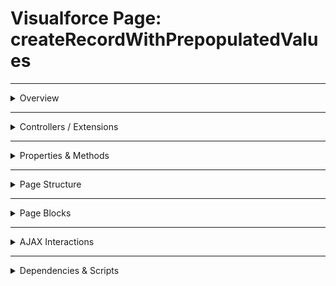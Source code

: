 # Visualforce Page: createRecordWithPrepopulatedValues

---

<details>
<summary>Overview</summary>

## Visualforce Page Overview: createRecordWithPrepopulatedValues

The 'createRecordWithPrepopulatedValues' Visualforce page is designed to facilitate the creation of new Account records in Salesforce, pre-populating certain fields for user convenience.

### Purpose of the Page
Its main purpose is to provide an intuitive user interface where users can easily input or modify Account details, enhancing the efficiency of record creation.



### Metadata
- **API Version**: 54
- **Label**: Create Record with Prepopulated Values

</details>

---

<details>
<summary>Controllers / Extensions</summary>

## Key Controllers / Extensions Used
- **Standard Controller**: Account
- **Custom Controller**: None
- **Extensions**: 
  - CreateRecordPrepopulatedController

</details>

---

<details>
<summary>Properties & Methods</summary>

## Properties
_No public properties found in associated Apex controllers/extensions._

---

## Methods
_No public methods found in associated Apex controllers/extensions._

</details>

---

<details>
<summary>Page Structure</summary>

### Forms
- Contains **1** `apex:form` component(s)

### Inputs
The page utilizes the following input bindings:
- `{!account.Name}`
- `{!account.Type}`
- `{!account.Phone}`
- `{!account.NumberOfEmployees}`

### Buttons
The page includes buttons or links linked to:
- `{!save}`
- `{!cancel}`

</details>

---

<details>
<summary>Page Blocks</summary>

## Page Blocks on the Page
- **Title**: `Account details`

</details>

---

<details>
<summary>AJAX Interactions</summary>

- No `apex:actionSupport` components detected.

- No `apex:outputPanel` components detected.

</details>

---

<details>
<summary>Dependencies & Scripts</summary>

### Objects
- `Account`
- `CreateRecordPrepopulatedController`

### Fields
- `save`
- `cancel`
- `account.Name`
- `account.Type`
- `account.Phone`
- `account.NumberOfEmployees`

### Custom Components
- No custom components detected.

### Scripts
- No script tags detected.

</details>